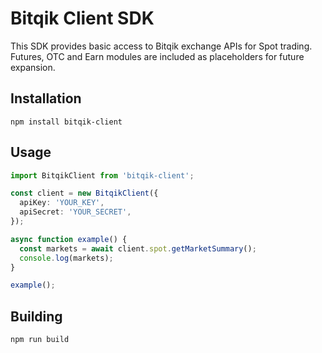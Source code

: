 # Bitqik Client SDK

This SDK provides basic access to Bitqik exchange APIs for Spot trading.
Futures, OTC and Earn modules are included as placeholders for future
expansion.

## Installation

```
npm install bitqik-client
```

## Usage

```ts
import BitqikClient from 'bitqik-client';

const client = new BitqikClient({
  apiKey: 'YOUR_KEY',
  apiSecret: 'YOUR_SECRET',
});

async function example() {
  const markets = await client.spot.getMarketSummary();
  console.log(markets);
}

example();
```

## Building

```
npm run build
```
